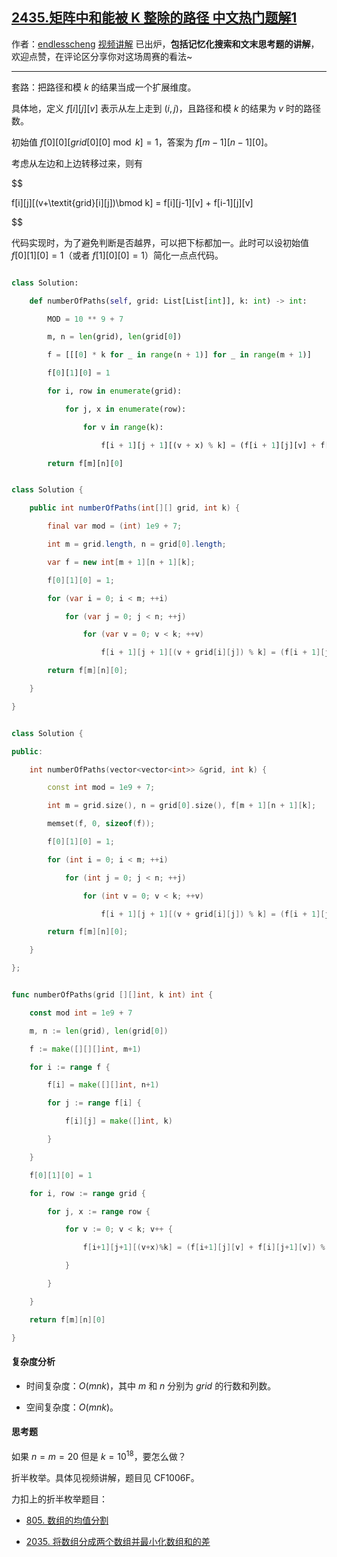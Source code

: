 ## [2435.矩阵中和能被 K 整除的路径 中文热门题解1](https://leetcode.cn/problems/paths-in-matrix-whose-sum-is-divisible-by-k/solutions/100000/dong-tai-gui-hua-pythonjavacgo-by-endles-94wq)

作者：[endlesscheng](https://leetcode.cn/u/endlesscheng)
[视频讲解](https://www.bilibili.com/video/BV11d4y1i7Gs) 已出炉，**包括记忆化搜索和文末思考题的讲解**，欢迎点赞，在评论区分享你对这场周赛的看法~

---

套路：把路径和模 $k$ 的结果当成一个扩展维度。

具体地，定义 $f[i][j][v]$ 表示从左上走到 $(i,j)$，且路径和模 $k$ 的结果为 $v$ 时的路径数。

初始值 $f[0][0][\textit{grid}[0][0]\bmod k] = 1$，答案为 $f[m-1][n-1][0]$。

考虑从左边和上边转移过来，则有

$$
f[i][j][(v+\textit{grid}[i][j])\bmod k] = f[i][j-1][v] + f[i-1][j][v]
$$

代码实现时，为了避免判断是否越界，可以把下标都加一。此时可以设初始值 $f[0][1][0] = 1$（或者 $f[1][0][0] = 1$）简化一点点代码。

```py [sol1-Python3]
class Solution:
    def numberOfPaths(self, grid: List[List[int]], k: int) -> int:
        MOD = 10 ** 9 + 7
        m, n = len(grid), len(grid[0])
        f = [[[0] * k for _ in range(n + 1)] for _ in range(m + 1)]
        f[0][1][0] = 1
        for i, row in enumerate(grid):
            for j, x in enumerate(row):
                for v in range(k):
                    f[i + 1][j + 1][(v + x) % k] = (f[i + 1][j][v] + f[i][j + 1][v]) % MOD
        return f[m][n][0]
```

```java [sol1-Java]
class Solution {
    public int numberOfPaths(int[][] grid, int k) {
        final var mod = (int) 1e9 + 7;
        int m = grid.length, n = grid[0].length;
        var f = new int[m + 1][n + 1][k];
        f[0][1][0] = 1;
        for (var i = 0; i < m; ++i)
            for (var j = 0; j < n; ++j)
                for (var v = 0; v < k; ++v)
                    f[i + 1][j + 1][(v + grid[i][j]) % k] = (f[i + 1][j][v] + f[i][j + 1][v]) % mod;
        return f[m][n][0];
    }
}
```

```cpp [sol1-C++]
class Solution {
public:
    int numberOfPaths(vector<vector<int>> &grid, int k) {
        const int mod = 1e9 + 7;
        int m = grid.size(), n = grid[0].size(), f[m + 1][n + 1][k];
        memset(f, 0, sizeof(f));
        f[0][1][0] = 1;
        for (int i = 0; i < m; ++i)
            for (int j = 0; j < n; ++j)
                for (int v = 0; v < k; ++v)
                    f[i + 1][j + 1][(v + grid[i][j]) % k] = (f[i + 1][j][v] + f[i][j + 1][v]) % mod;
        return f[m][n][0];
    }
};
```

```go [sol1-Go]
func numberOfPaths(grid [][]int, k int) int {
	const mod int = 1e9 + 7
	m, n := len(grid), len(grid[0])
	f := make([][][]int, m+1)
	for i := range f {
		f[i] = make([][]int, n+1)
		for j := range f[i] {
			f[i][j] = make([]int, k)
		}
	}
	f[0][1][0] = 1
	for i, row := range grid {
		for j, x := range row {
			for v := 0; v < k; v++ {
				f[i+1][j+1][(v+x)%k] = (f[i+1][j][v] + f[i][j+1][v]) % mod
			}
		}
	}
	return f[m][n][0]
}
```

#### 复杂度分析

- 时间复杂度：$O(mnk)$，其中 $m$ 和 $n$ 分别为 $\textit{grid}$ 的行数和列数。
- 空间复杂度：$O(mnk)$。

#### 思考题

如果 $n=m=20$ 但是 $k=10^{18}$，要怎么做？

折半枚举。具体见视频讲解，题目见 CF1006F。

力扣上的折半枚举题目：

- [805. 数组的均值分割](https://leetcode.cn/problems/split-array-with-same-average/)
- [2035. 将数组分成两个数组并最小化数组和的差](https://leetcode.cn/problems/partition-array-into-two-arrays-to-minimize-sum-difference/)
